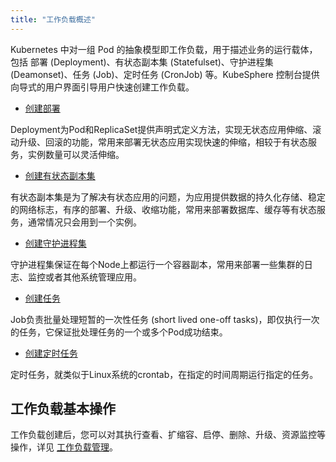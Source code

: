 ```yaml
---
title: "工作负载概述"
---
```


Kubernetes 中对一组 Pod 的抽象模型即工作负载，用于描述业务的运行载体，包括 部署 (Deployment)、有状态副本集 (Statefulset)、守护进程集 (Deamonset)、任务 (Job)、定时任务 (CronJob) 等。KubeSphere 控制台提供向导式的用户界面引导用户快速创建工作负载。

- [创建部署](../deployments)

Deployment为Pod和ReplicaSet提供声明式定义方法，实现无状态应用伸缩、滚动升级、回滚的功能，常用来部署无状态应用实现快速的伸缩，相较于有状态服务，实例数量可以灵活伸缩。

- [创建有状态副本集](../statefulsets)

有状态副本集是为了解决有状态应用的问题，为应用提供数据的持久化存储、稳定的网络标志，有序的部署、升级、收缩功能，常用来部署数据库、缓存等有状态服务，通常情况只会用到一个实例。

- [创建守护进程集](../daemonsets)

守护进程集保证在每个Node上都运行一个容器副本，常用来部署一些集群的日志、监控或者其他系统管理应用。

- [创建任务](../jobs)

Job负责批量处理短暂的一次性任务 (short lived one-off tasks)，即仅执行一次的任务，它保证批处理任务的一个或多个Pod成功结束。

- [创建定时任务](../cronjobs)

定时任务，就类似于Linux系统的crontab，在指定的时间周期运行指定的任务。

## 工作负载基本操作

工作负载创建后，您可以对其执行查看、扩缩容、启停、删除、升级、资源监控等操作，详见 [工作负载管理](../workload-management)。